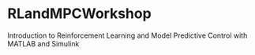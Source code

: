 # RLandMPCWorkshop
Introduction to Reinforcement Learning and Model Predictive Control with MATLAB and Simulink
